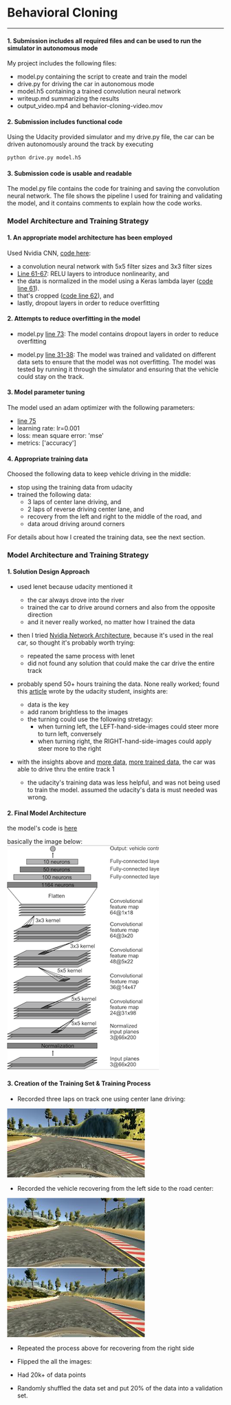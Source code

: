 # **Behavioral Cloning** 


---



[//]: # (Image References)


[image-recovery-1]:  ./writeup-images/left-to-middle-part1.jpg "Recovery Image"
[image-recovery-2]: ./writeup-images/left-to-middle-part2.jpg "Recovery Image"
[image-center-lane]: ./writeup-images/center-img.jpg "Normal Image"
[image-nvidia]: ./writeup-images/nvidia.png "nvidia"
[image-flipped]: ./writeup-images/nvidia.png "Flipped Image"


#### 1. Submission includes all required files and can be used to run the simulator in autonomous mode

My project includes the following files:

* model.py containing the script to create and train the model
* drive.py for driving the car in autonomous mode
* model.h5 containing a trained convolution neural network 
* writeup.md summarizing the results
* output_video.mp4 and behavior-cloning-video.mov


#### 2. Submission includes functional code
Using the Udacity provided simulator and my drive.py file, the car can be driven autonomously around the track by executing 

```sh
python drive.py model.h5
```

#### 3. Submission code is usable and readable

The model.py file contains the code for training and saving the convolution neural network. The file shows the pipeline I used for training and validating the model, and it contains comments to explain how the code works.


### Model Architecture and Training Strategy

#### 1. An appropriate model architecture has been employed

Used Nvidia CNN, [code here](https://github.com/BingbingLai/udacity-behavior-cloning/blob/master/model.py#L60-L73): 

- a convolution neural network with 5x5 filter sizes and 3x3 filter sizes
- [Line 61-67](https://github.com/BingbingLai/udacity-behavior-cloning/blob/master/model.py#L63-L67): RELU layers to introduce nonlinearity, and 
- the data is normalized in the model using a Keras lambda layer ([code line 61](https://github.com/BingbingLai/udacity-behavior-cloning/blob/master/model.py#L60-L73)). 
- that's cropped ([code line 62](https://github.com/BingbingLai/udacity-behavior-cloning/blob/master/model.py#L62)), and
- lastly, dropout layers in order to reduce overfitting 





#### 2. Attempts to reduce overfitting in the model

- model.py [line 73](https://github.com/BingbingLai/udacity-behavior-cloning/blob/master/model.py#L73): The model contains dropout layers in order to reduce overfitting 

- model.py [line 31-38](https://github.com/BingbingLai/udacity-behavior-cloning/blob/master/model.py#L31-L48): The model was trained and validated on different data sets to ensure that the model was not overfitting. The model was tested by running it through the simulator and ensuring that the vehicle could stay on the track.

#### 3. Model parameter tuning

The model used an adam optimizer with the following parameters:

- [line 75](https://github.com/BingbingLai/udacity-behavior-cloning/blob/master/model.py#L75-L83)
- learning rate: lr=0.001
- loss: mean square error: 'mse'
- metrics: ['accuracy']




#### 4. Appropriate training data

Choosed the following data to keep vehicle driving in the middle:

- stop using the training data from udacity
- trained the following data:
	- 3 laps of center lane driving, and
	- 2 laps of reverse driving center lane, and
	- recovery from the left and right to the middle of the road, and
	- data aroud driving around corners


For details about how I created the training data, see the next section. 

### Model Architecture and Training Strategy

#### 1. Solution Design Approach


- used lenet because udacity mentioned it
  - the car always drove into the river
  - trained the car to drive around corners and also from the opposite direction
  - and it never really worked, no matter how I trained the data
  
- then I tried [Nvidia Network Architecture](https://devblogs.nvidia.com/deep-learning-self-driving-cars/), because it's used in the real car, so thought it's probably worth trying:
  - repeated the same process with lenet
  - did not found any solution that could make the car drive the entire track

- probably spend 50+ hours training the data. None really worked; found this [article](https://medium.com/@fromtheast/you-dont-need-lots-of-data-udacity-behavioral-cloning-6d2d87316c52) wrote by the udacity student, insights are:
  - data is the key
  - add ranom brightless to the images
  - the turning could use the following stretagy:
	  - when turning left, the LEFT-hand-side-images could steer more to turn left, conversely
	  - when turning right, the RIGHT-hand-side-images could apply steer more to the right
	  
	  
- with the insights above and [more data](https://github.com/BingbingLai/carnd-project-3/tree/generator), [more trained data](https://github.com/BingbingLai/udacity-behavior-cloning/tree/master/all_training_data), the car was able to drive thru the entire track 1
	- the udacity's training data was less helpful, and was not being used to train the model. assumed the udacity's data is must needed was wrong.
	

	  
#### 2. Final Model Architecture
the model's code is [here](https://github.com/BingbingLai/udacity-behavior-cloning/blob/master/model.py#L60-L83)

basically the image below:
![alt text][image-nvidia]

#### 3. Creation of the Training Set & Training Process

- Recorded three laps on track one using center lane driving:

![alt text][image-center-lane]

- Recorded the vehicle recovering from the left side to the road center:

![alt text][image-recovery-1]
![alt text][image-recovery-2]

- Repeated the process above for recovering from the right side


- Flipped the all the images:

- Had 20k+ of data points
- Randomly shuffled the data set and put 20% of the data into a validation set. 

